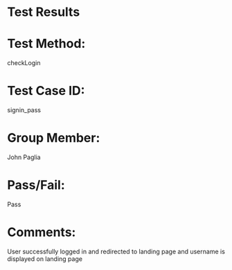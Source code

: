 # Test Results

# Test Method:
checkLogin

# Test Case ID:
signin_pass

# Group Member:
John Paglia

# Pass/Fail:
Pass

# Comments:
User successfully logged in and redirected to landing page and username is displayed on landing page